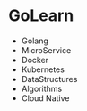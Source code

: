 # GoLearn
* Golang
* MicroService
* Docker
* Kubernetes
* DataStructures
* Algorithms
* Cloud Native
